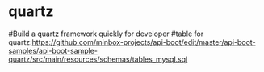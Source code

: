 # quartz
#Build a quartz framework quickly for developer
#table for quartz:https://github.com/minbox-projects/api-boot/edit/master/api-boot-samples/api-boot-sample-quartz/src/main/resources/schemas/tables_mysql.sql
